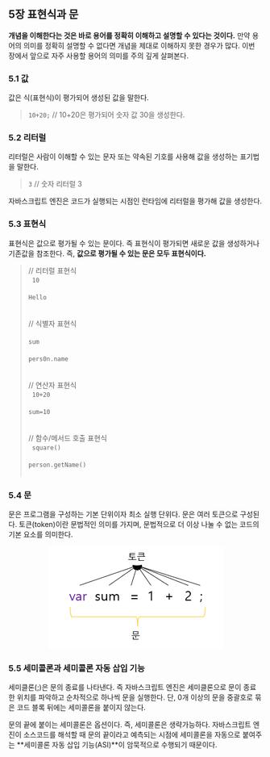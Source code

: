 ## 5장 표현식과 문

**개념을 이해한다는 것은 바로 용어를 정확히 이해하고 설명할 수 있다는 것이다.** 만약 용어의 의미를 정확히 설명할 수 없다면 개념을 제대로 이해하지 못한 경우가 많다.
이번 장에서 앞으로 자주 사용할 용어의 의미를 주의 깊게 살펴본다.

### 5.1 값

값은 식(표현식)이 평가되어 생성된 값을 말한다.

> <code>10+20;</code> // 10+20은 평가되어 숫자 값 30을 생성한다.

### 5.2 리터럴

리터럴은 사람이 이해할 수 있는 문자 또는 약속된 기호를 사용해 값을 생성하는 표기법을 말한다.

> <code>3</code> // 숫자 리터럴 3

자바스크립트 엔진은 코드가 실행되는 시점인 런타임에 리터럴을 평가해 값을 생성한다.

### 5.3 표현식

표현식은 값으로 평가될 수 있는 문이다. 즉 표현식이 평가되면 새로운 값을 생성하거나 기존값을 참조한다.
즉, **값으로 평가될 수 있는 문은 모두 표현식이다.**

> // 리터럴 표현식  
> <code>
> 10  
> Hello  
> </code>  
> // 식별자 표현식
> <code>  
> sum  
> pers0n.name  
> </code>  
> // 연산자 표현식  
> <code>
> 10+20  
> sum=10  
> </code>  
> // 함수/메서드 호출 표현식  
> <code>
> square()  
> person.getName()  
> </code>

### 5.4 문

문은 프로그램을 구성하는 기본 단위이자 최소 실행 단위다.
문은 여러 토큰으로 구성된다. 토큰(token)이란 문법적인 의미를 가지며, 문법적으로 더 이상 나눌 수 없는 코드의 기본 요소를 의미한다.

<p align="center"><img src="문과 토큰.PNG"></img></p>

### 5.5 세미콜론과 세미콜론 자동 삽입 기능

세미클론(;)은 문의 종료를 나타낸다. 즉 자바스크립트 엔진은 세미클론으로 문이 종료한 위치를 파악하고 순차적으로 하나씩 문을 실행한다. 단, 0개 이상의 문을 중괄호로 묶은 코드 블록 뒤에는 세미콜론을 붙이지 않는다.

문의 끝에 붙이는 세미콜론은 옵션이다. 즉, 세미콜론은 생략가능하다. 자바스크립트 엔진이 소스코드를 해석할 때 문의 끝이라고 예측되는 시점에 세미콜론을 자동으로 붙여주는 **세미콜론 자동 삽입 기능(ASI)**이 암묵적으로 수행되기 때문이다.
